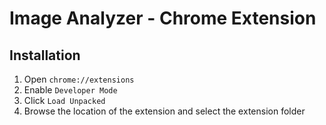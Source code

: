 # Image Analyzer - Chrome Extension

## Installation
1. Open `chrome://extensions`
2. Enable `Developer Mode`
3. Click `Load Unpacked`
4. Browse the location of the extension and select the extension folder
